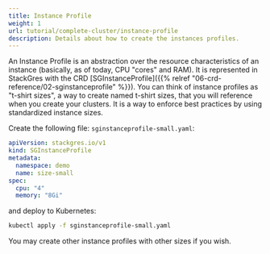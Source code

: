 ```yaml
---
title: Instance Profile
weight: 1
url: tutorial/complete-cluster/instance-profile
description: Details about how to create the instances profiles.
---
```


An Instance Profile is an abstraction over the resource characteristics of an instance (basically, as of today, CPU
"cores" and RAM). It is represented in StackGres with the CRD
[SGInstanceProfile]({{% relref "06-crd-reference/02-sginstanceprofile" %}}). You can think of instance profiles as
"t-shirt sizes", a way to create named t-shirt sizes, that you will reference when you create your clusters. It is a way
to enforce best practices by using standardized instance sizes.

Create the following file: `sginstanceprofile-small.yaml`:

```yaml
apiVersion: stackgres.io/v1
kind: SGInstanceProfile
metadata:
  namespace: demo
  name: size-small
spec:
  cpu: "4"
  memory: "8Gi"
```

and deploy to Kubernetes:

```bash
kubectl apply -f sginstanceprofile-small.yaml
```

You may create other instance profiles with other sizes if you wish.
